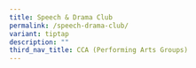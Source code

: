 ```yaml
---
title: Speech & Drama Club
permalink: /speech-drama-club/
variant: tiptap
description: ""
third_nav_title: CCA (Performing Arts Groups)
---
```


